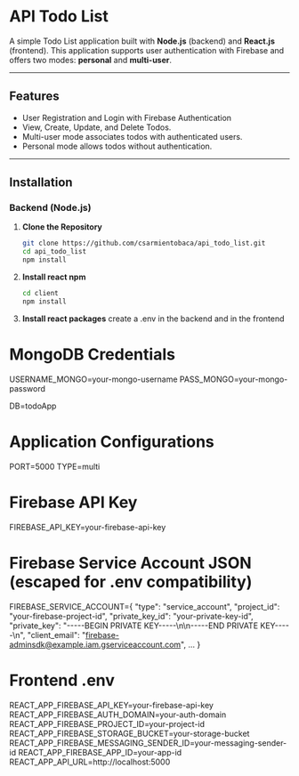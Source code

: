 # API Todo List

A simple Todo List application built with **Node.js** (backend) and **React.js** (frontend). This application supports user authentication with Firebase and offers two modes: **personal** and **multi-user**.

---

## Features

- User Registration and Login with Firebase Authentication
- View, Create, Update, and Delete Todos.
- Multi-user mode associates todos with authenticated users.
- Personal mode allows todos without authentication.

---

## Installation

### Backend (Node.js)

1. **Clone the Repository**

   ```bash
   git clone https://github.com/csarmientobaca/api_todo_list.git
   cd api_todo_list
   npm install

2. **Install react npm**
   ```bash
   cd client
   npm install

2. **Install react packages**
   create a .env in the backend and in the frontend


# MongoDB Credentials
USERNAME_MONGO=your-mongo-username
PASS_MONGO=your-mongo-password

DB=todoApp

# Application Configurations
PORT=5000
TYPE=multi

# Firebase API Key
FIREBASE_API_KEY=your-firebase-api-key

# Firebase Service Account JSON (escaped for .env compatibility)
FIREBASE_SERVICE_ACCOUNT={
    "type": "service_account",
    "project_id": "your-firebase-project-id",
    "private_key_id": "your-private-key-id",
    "private_key": "-----BEGIN PRIVATE KEY-----\\n<key-content>\\n-----END PRIVATE KEY-----\\n",
    "client_email": "firebase-adminsdk@example.iam.gserviceaccount.com",
    ...
}

# Frontend .env

REACT_APP_FIREBASE_API_KEY=your-firebase-api-key
REACT_APP_FIREBASE_AUTH_DOMAIN=your-auth-domain
REACT_APP_FIREBASE_PROJECT_ID=your-project-id
REACT_APP_FIREBASE_STORAGE_BUCKET=your-storage-bucket
REACT_APP_FIREBASE_MESSAGING_SENDER_ID=your-messaging-sender-id
REACT_APP_FIREBASE_APP_ID=your-app-id
REACT_APP_API_URL=http://localhost:5000
